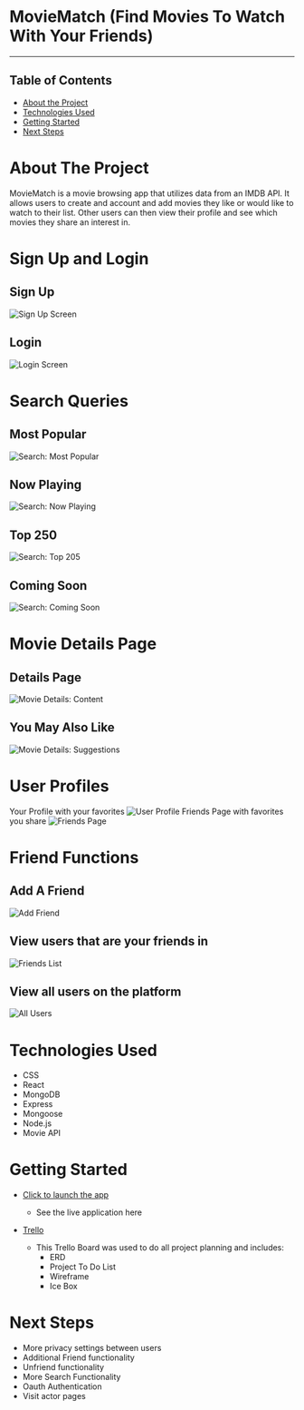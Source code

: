 # MovieMatch (Find Movies To Watch With Your Friends)
---
## Table of Contents

* [About the Project](#about-the-project)
* [Technologies Used](#technologies-used)
* [Getting Started](#getting-started)
* [Next Steps](#next-steps)


# About The Project
MovieMatch is a movie browsing app that utilizes data from an IMDB API.  It allows users to create and account and add movies they like or would like to watch to their list.  Other users can then view their profile and see which movies they share an interest in.



# Sign Up and Login
## Sign Up
![Sign Up Screen](public/images/readme/SignUp.png)
## Login
![Login Screen](public/images/readme/LoginScreen.png)

# Search Queries
## Most Popular
![Search: Most Popular](public/images/readme/MostPopular.png)
## Now Playing
![Search: Now Playing](public/images/readme/NowPlaying.png)
## Top 250
![Search: Top 205](public/images/readme/Top250.png)
## Coming Soon
![Search: Coming Soon](public/images/readme/ComingSoon.png)

# Movie Details Page
## Details Page
![Movie Details: Content](public/images/readme/MovieDetails.png)
## You May Also Like
![Movie Details: Suggestions](public/images/readme/YouMayAlsoLike.png)

# User Profiles
Your Profile with your favorites
![User Profile](public/images/readme/UserProfile.png)
Friends Page with favorites you share
![Friends Page](public/images/readme/FriendsPage.png)

# Friend Functions
## Add A Friend
![Add Friend](public/images/readme/AddFriend.png)
## View users that are your friends in
![Friends List](public/images/readme/FriendsList.png)
## View all users on the platform
![All Users](public/images/readme/AllUsersList.png)

# Technologies Used

* CSS
* React
* MongoDB
* Express
* Mongoose
* Node.js
* Movie API



# Getting Started

* [Click to launch the app](https://moviematch-app.herokuapp.com/)
    * See the live application here

* [Trello](https://trello.com/b/FacPSfXc/moviematch)
    * This Trello Board was used to do all project planning and includes:
        * ERD
        * Project To Do List
        * Wireframe
        * Ice Box 

# Next Steps
* More privacy settings between users
* Additional Friend functionality
* Unfriend functionality
* More Search Functionality
* Oauth Authentication
* Visit actor pages




